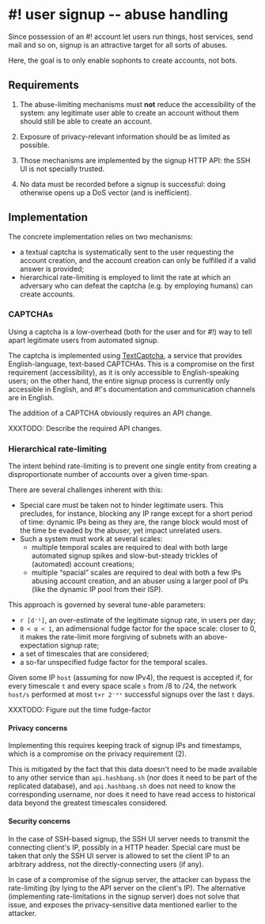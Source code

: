 # #! user signup -- abuse handling

Since possession of an #! account let users run things, host services, send mail
and so on, signup is an attractive target for all sorts of abuses.

Here, the goal is to only enable sophonts to create accounts, not bots.


## Requirements

1. The abuse-limiting mechanisms must **not** reduce the accessibility of the
   system: any legitimate user able to create an account without them should
   still be able to create an account.

2. Exposure of privacy-relevant information should be as limited as possible.

3. Those mechanisms are implemented by the signup HTTP API:
   the SSH UI is not specially trusted.

4. No data must be recorded before a signup is successful:  doing otherwise
   opens up a DoS vector (and is inefficient).


## Implementation

The concrete implementation relies on two mechanisms:
- a textual captcha is systematically sent to the user requesting the account
  creation, and the account creation can only be fulfilled if a valid answer
  is provided;
- hierarchical rate-limiting is employed to limit the rate at which an adversary
  who can defeat the captcha (e.g. by employing humans) can create accounts.


### CAPTCHAs

Using a captcha is a low-overhead (both for the user and for #!) way to tell
apart legitimate users from automated signup.

The captcha is implemented using [TextCaptcha](http://textcaptcha.com/),
a service that provides English-language, text-based CAPTCHAs.
This is a compromise on the first requirement (accessibility), as it is only
accessible to English-speaking users; on the other hand, the entire signup process
is currently only accessible in English, and #!'s documentation and communication
channels are in English.


The addition of a CAPTCHA obviously requires an API change.

XXXTODO: Describe the required API changes.


### Hierarchical rate-limiting

The intent behind rate-limiting is to prevent one single entity from creating
a disproportionate number of accounts over a given time-span.

There are several challenges inherent with this:
- Special care must be taken not to hinder legitimate users.
  This precludes, for instance, blocking any IP range except for a short period
  of time: dynamic IPs being as they are, the range block would most of the time
  be evaded by the abuser, yet impact unrelated users.
- Such a system must work at several scales:
  - multiple temporal scales are required to deal with both large automated signup
	spikes and slow-but-steady trickles of (automated) account creations;
  - multiple “spacial” scales are required to deal with both a few IPs abusing
	account creation, and an abuser using a larger pool of IPs (like the dynamic IP
	pool from their ISP).


This approach is governed by several tune-able parameters:
- `r [d⁻¹]`, an over-estimate of the legitimate signup rate, in users per day;
- `0 < α < 1`, an adimensional fudge factor for the space scale:
  closer to 0, it makes the rate-limit more forgiving of subnets with an
  above-expectation signup rate;
- a set of timescales that are considered;
- a so-far unspecified fudge factor for the temporal scales.

Given some IP `host` (assuming for now IPv4), the request is accepted if, for every
timescale `t` and every space scale `s` from /8 to /24, the network `host/s`
performed at most `t×r 2⁻ᵅˢ` successful signups over the last `t` days.

XXXTODO: Figure out the time fudge-factor


#### Privacy concerns

Implementing this requires keeping track of signup IPs and timestamps, which is
a compromise on the privacy requirement (2).

This is mitigated by the fact that this data doesn't need to be made available to
any other service than `api.hashbang.sh` (nor does it need to be part of the
replicated database), and `api.hashbang.sh` does not need to know the corresponding
username, nor does it need to have read access to historical data beyond the greatest
timescales considered.


#### Security concerns

In the case of SSH-based signup, the SSH UI server needs to transmit the connecting
client's IP, possibly in a HTTP header. Special care must be taken that only the SSH
UI server is allowed to set the client IP to an arbitrary address, not the
directly-connecting users (if any).

In case of a compromise of the signup server, the attacker can bypass the
rate-limiting (by lying to the API server on the client's IP).  The alternative
(implementing rate-limitations in the signup server) does not solve that issue,
and exposes the privacy-sensitive data mentioned earlier to the attacker.
